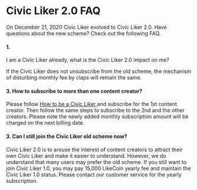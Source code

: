 # Civic Liker 2.0 FAQ

On December 21, 2020 Civic Liker evolved to Civic Liker 2.0. Have questions about the new scheme? Check out the following FAQ.

#### 1. I am a Civic Liker already, what is the Civic Liker 2.0 impact on me?

If the Civic Liker does not unsubscribe from the old scheme, the mechanism of disturbing monthly fee by claps will remain the same.

#### 3. How to subscribe to more than one content creator?

Please follow [How to be a Civic Liker](https://docs.like.co/user-guide/civic-liker/be-a-civic-liker) and subscribe for the 1st content creator. Then follow the same steps to subscribe to the 2nd and the other creators. Please note the newly added monthly subscription amount will be charged on the next billing date.

#### 3. Can I still join the Civic Liker old scheme now?

Civic Liker 2.0 is to arouse the interest of content creators to attract their own Civic Liker and make it easier to understand. However, we do understand that many users may prefer the old scheme. If you still want to join Civic Liker 1.0, you may pay 15,000 LikeCoin yearly fee and maintain the Civic Liker 1.0 status. Please contact our customer service for the yearly subscription.

#### 

